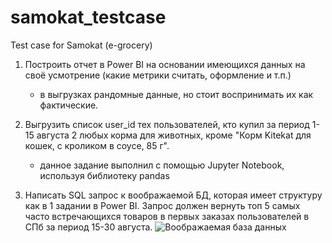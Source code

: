 # samokat_testcase
Test case for Samokat (e-grocery)

1) Построить отчет в Power BI на основании имеющихся данных на своё усмотрение (какие метрики считать, оформление и т.п.)
   * в выгрузках рандомные данные, но стоит воспринимать их как фактические.
   
2) Выгрузить список user_id тех пользователей, кто купил за период 1-15 августа 2 любых корма для животных, кроме "Корм Kitekat для кошек, с кроликом в соусе, 85 г".
   * данное задание выполнил с помощью Jupyter Notebook, используя библиотеку pandas
   
3) Написать SQL запрос к воображаемой БД, которая имеет структуру как в 1 задании в Power BI.
   Запрос должен вернуть топ 5 самых часто встречающихся товаров в первых заказах пользователей в СПб за период 15-30 августа.
   ![Воображаемая база данных](https://i.ibb.co/1QhF4V4/set.png)
